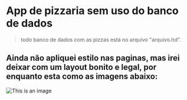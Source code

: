 # App de pizzaria sem uso do banco de dados
 > todo banco de dados com as pizzas está no arquivo "arquivo.hd".

## Ainda não apliquei estilo nas paginas, mas irei deixar com um layout bonito e legal, por enquanto esta como as imagens abaixo: 

![This is an image]("../img-app/Menu.PNG")
